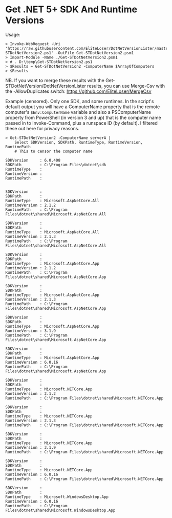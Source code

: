 # Get .NET 5+ SDK And Runtime Versions

Usage:

``` 
> Invoke-WebRequest -Uri 'https://raw.githubusercontent.com/EliteLoser/DotNetVersionLister/master/5AndUp/Get-STDotNetVersion2.ps1' -OutFile Get-STDotNetVersion2.psm1
> Import-Module -Name ./Get-STDotNetVersion2.psm1    
> # . D:\temp\Get-STDotNetVersion2.ps1
> $Results = Get-STDotNetVersion2 -ComputerName $ArrayOfComputers
> $Results
```  

NB. If you want to merge these results with the Get-STDotNetVersion/DotNetVersionLister results, you can use Merge-Csv with the 
-AllowDuplicates switch: https://github.com/EliteLoser/MergeCsv 

Example (censored). Only one SDK, and some runtimes. In the script's default output you will have a ComputerName property
that is the remote computer's `$Env:ComputerName` variable and also a PSComputerName property from PowerShell (in version
3 and up) that is the computer name passed in to Invoke-Command, plus a runspace ID (by default). I filtered these out here
for privacy reasons.

```
> Get-STDotNetVersion2 -ComputerName serverA | 
    Select SDKVersion, SDKPath, RuntimeType, RuntimeVersion, RuntimePath
    # This to censor the computer name

SDKVersion     : 6.0.408
SDKPath        : C:\Program Files\dotnet\sdk
RuntimeType    :
RuntimeVersion :
RuntimePath    :


SDKVersion     :
SDKPath        :
RuntimeType    : Microsoft.AspNetCore.All
RuntimeVersion : 2.1.2
RuntimePath    : C:\Program Files\dotnet\shared\Microsoft.AspNetCore.All

SDKVersion     :
SDKPath        :
RuntimeType    : Microsoft.AspNetCore.All
RuntimeVersion : 2.1.3
RuntimePath    : C:\Program Files\dotnet\shared\Microsoft.AspNetCore.All

SDKVersion     :
SDKPath        :
RuntimeType    : Microsoft.AspNetCore.App
RuntimeVersion : 2.1.2
RuntimePath    : C:\Program Files\dotnet\shared\Microsoft.AspNetCore.App

SDKVersion     :
SDKPath        :
RuntimeType    : Microsoft.AspNetCore.App
RuntimeVersion : 2.1.3
RuntimePath    : C:\Program Files\dotnet\shared\Microsoft.AspNetCore.App

SDKVersion     :
SDKPath        :
RuntimeType    : Microsoft.AspNetCore.App
RuntimeVersion : 3.1.9
RuntimePath    : C:\Program Files\dotnet\shared\Microsoft.AspNetCore.App

SDKVersion     :
SDKPath        :
RuntimeType    : Microsoft.AspNetCore.App
RuntimeVersion : 6.0.16
RuntimePath    : C:\Program Files\dotnet\shared\Microsoft.AspNetCore.App

SDKVersion     :
SDKPath        :
RuntimeType    : Microsoft.NETCore.App
RuntimeVersion : 2.1.2
RuntimePath    : C:\Program Files\dotnet\shared\Microsoft.NETCore.App

SDKVersion     :
SDKPath        :
RuntimeType    : Microsoft.NETCore.App
RuntimeVersion : 2.1.3
RuntimePath    : C:\Program Files\dotnet\shared\Microsoft.NETCore.App

SDKVersion     :
SDKPath        :
RuntimeType    : Microsoft.NETCore.App
RuntimeVersion : 3.1.9
RuntimePath    : C:\Program Files\dotnet\shared\Microsoft.NETCore.App

SDKVersion     :
SDKPath        :
RuntimeType    : Microsoft.NETCore.App
RuntimeVersion : 6.0.16
RuntimePath    : C:\Program Files\dotnet\shared\Microsoft.NETCore.App

SDKVersion     :
SDKPath        :
RuntimeType    : Microsoft.WindowsDesktop.App
RuntimeVersion : 6.0.16
RuntimePath    : C:\Program Files\dotnet\shared\Microsoft.WindowsDesktop.App


```

